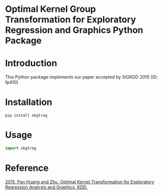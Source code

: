Optimal Kernel Group Transformation for Exploratory Regression and Graphics Python Package
==========================================================================================

# Introduction

This Python package implements our paper accepted by SIGKDD 2015 (ID: fp410)

# Installation

`pip install okgtreg` 

# Usage

```python
import okgtreg
```

# Reference

[2015, Pan  Huang and Zhu, Optimal Kernel Transformation for Exploratory Regression Analysis and Graphics, KDD.](http://www.kdd.org/kdd2015/program.html#accepted-research-papers)  